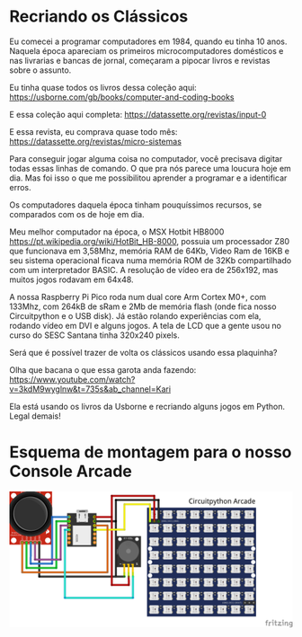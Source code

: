 # Recriando os Clássicos
Eu comecei a programar computadores em 1984, quando eu tinha 10 anos. 
Naquela época apareciam os primeiros microcomputadores domésticos e nas livrarias e bancas de jornal, começaram a pipocar livros e revistas
sobre o assunto.

Eu tinha quase todos os livros dessa coleção aqui: https://usborne.com/gb/books/computer-and-coding-books

E essa coleção aqui completa: https://datassette.org/revistas/input-0

E essa revista, eu comprava quase todo mês: https://datassette.org/revistas/micro-sistemas

Para conseguir jogar alguma coisa no computador, você precisava digitar todas essas linhas de comando.
O que pra nós parece uma loucura hoje em dia. Mas foi isso o que me possibilitou aprender a programar e a identificar erros.

Os computadores daquela época tinham pouquíssimos recursos, se comparados com os de hoje em dia.

Meu melhor computador na época, o MSX Hotbit HB8000 https://pt.wikipedia.org/wiki/HotBit_HB-8000, possuia um processador Z80 que funcionava em 3,58Mhz, memória RAM de 64Kb, Video Ram de 16KB e seu sistema operacional ficava numa memória ROM de 32Kb compartilhado com um interpretador BASIC. A resolução de vídeo era de 256x192, mas muitos jogos rodavam em 64x48.

A nossa Raspberry Pi Pico roda num dual core Arm Cortex M0+, com 133Mhz, com 264kB de sRam e 2Mb de memória flash (onde fica nosso Circuitpython e o USB disk).
Já estão rolando experiências com ela, rodando vídeo em DVI e alguns jogos. A tela de LCD que a gente usou no curso do SESC Santana tinha 320x240 pixels.

Será que é possível trazer de volta os clássicos usando essa plaquinha?

Olha que bacana o que essa garota anda fazendo: https://www.youtube.com/watch?v=3kdM9wyglnw&t=735s&ab_channel=Kari

Ela está usando os livros da Usborne e recriando alguns jogos em Python. Legal demais!

# Esquema de montagem para o nosso Console Arcade
![Esquema de Montagem](https://github.com/djairjr/oficina_CircuitPython/blob/main/aula_8_Bitmap_Neopixel/images/Xiao_Neopixel_bb.png?raw=true)
